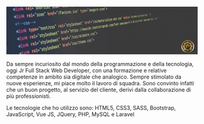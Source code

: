 ![Copertina GitHub](copertinaGitHub.jpg)

Da sempre incuriosito dal mondo della programmazione e della tecnologia, oggi Jr Full Stack Web Developer, con una formazione e relative competenze in ambito sia digitale che analogico. Sempre stimolato da nuove esperienze, mi piace molto il lavoro di squadra. Sono convinto infatti che un buon progetto, al servizio del cliente, derivi dalla collaborazione di più professionisti.


Le tecnologie che ho utilizzo sono: HTML5, CSS3, SASS, Bootstrap, JavaScript, Vue JS, JQuery, PHP, MySQL e Laravel

